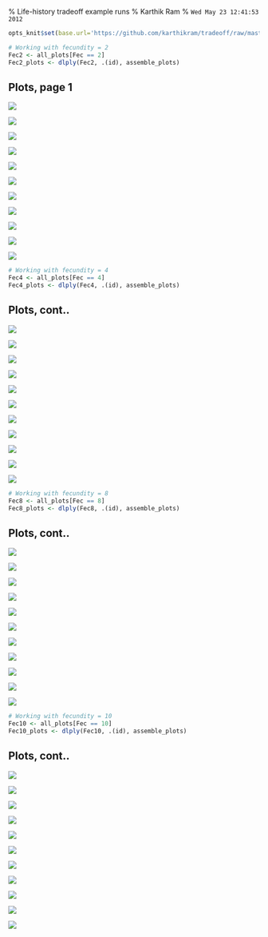 % Life-history tradeoff example runs
% Karthik Ram
% `Wed May 23 12:41:53 2012`

<!-- Setting up R -->



```r
opts_knit$set(base.url='https://github.com/karthikram/tradeoff/raw/master/docs/figure')
```






```r
# Working with fecundity = 2
Fec2 <- all_plots[Fec == 2]
Fec2_plots <- dlply(Fec2, .(id), assemble_plots)
```





## Plots, page 1
![](figure/Fec_2_p1.png)

![](figure/Fec_2_p1.png)

![](figure/Fec_2_p2.png)

![](figure/Fec_2_p3.png)

![](figure/Fec_2_p4.png)

![](figure/Fec_2_p5.png)

![](figure/Fec_2_p6.png)

![](figure/Fec_2_p7.png)

![](figure/Fec_2_p8.png)

![](figure/Fec_2_p10.png)

![](figure/Fec_2_p11.png)




```r
# Working with fecundity = 4
Fec4 <- all_plots[Fec == 4]
Fec4_plots <- dlply(Fec4, .(id), assemble_plots)
```




## Plots, cont..
![](figure/Fec_4_p1.png)

![](figure/Fec_4_p1.png)

![](figure/Fec_4_p2.png)

![](figure/Fec_4_p3.png)

![](figure/Fec_4_p4.png)

![](figure/Fec_4_p5.png)

![](figure/Fec_4_p6.png)

![](figure/Fec_4_p7.png)

![](figure/Fec_4_p8.png)

![](figure/Fec_4_p10.png)

![](figure/Fec_4_p11.png)





```r
# Working with fecundity = 8
Fec8 <- all_plots[Fec == 8]
Fec8_plots <- dlply(Fec8, .(id), assemble_plots)
```





## Plots, cont..
![](figure/Fec_8_p1.png)

![](figure/Fec_8_p1.png)

![](figure/Fec_8_p2.png)

![](figure/Fec_8_p3.png)

![](figure/Fec_8_p4.png)

![](figure/Fec_8_p5.png)

![](figure/Fec_8_p6.png)

![](figure/Fec_8_p7.png)

![](figure/Fec_8_p8.png)

![](figure/Fec_8_p10.png)

![](figure/Fec_8_p11.png)




```r
# Working with fecundity = 10
Fec10 <- all_plots[Fec == 10]
Fec10_plots <- dlply(Fec10, .(id), assemble_plots)
```





## Plots, cont..
![](figure/Fec_10_p1.png)

![](figure/Fec_10_p1.png)

![](figure/Fec_10_p2.png)

![](figure/Fec_10_p3.png)

![](figure/Fec_10_p4.png)

![](figure/Fec_10_p5.png)

![](figure/Fec_10_p6.png)

![](figure/Fec_10_p7.png)

![](figure/Fec_10_p8.png)

![](figure/Fec_10_p10.png)

![](figure/Fec_10_p11.png)

